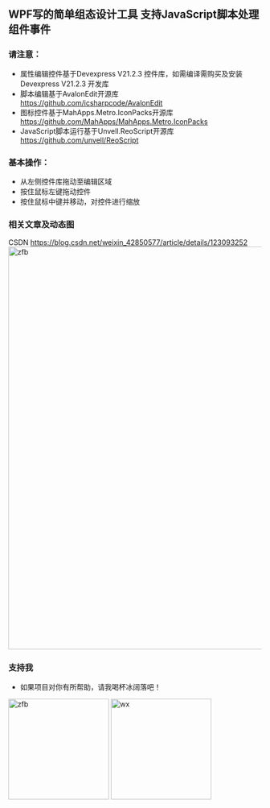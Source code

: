 ## WPF写的简单组态设计工具 支持JavaScript脚本处理组件事件
### 请注意：
* 属性编辑控件基于Devexpress V21.2.3 控件库，如需编译需购买及安装 Devexpress V21.2.3 开发库
* 脚本编辑基于AvalonEdit开源库 https://github.com/icsharpcode/AvalonEdit
* 图标控件基于MahApps.Metro.IconPacks开源库 https://github.com/MahApps/MahApps.Metro.IconPacks
* JavaScript脚本运行基于Unvell.ReoScript开源库 https://github.com/unvell/ReoScript
### 基本操作：
* 从左侧控件库拖动至编辑区域
* 按住鼠标左键拖动控件
* 按住鼠标中键并移动，对控件进行缩放
### 相关文章及动态图
CSDN https://blog.csdn.net/weixin_42850577/article/details/123093252
<img src="https://img-blog.csdnimg.cn/3cd8ff09b1b94e3e881b7378467f7be6.gif" width="800" alt="zfb"/>

### 支持我
* 如果项目对你有所帮助，请我喝杯冰阔落吧！
<img src="https://note.youdao.com/yws/public/resource/ef2177b3d5bf765ca90e916773bc8cd6/xmlnote/A5018A12EAAA4631973887928020456E/6193" width="200" alt="zfb"/>
<img src="https://note.youdao.com/yws/public/resource/ef2177b3d5bf765ca90e916773bc8cd6/xmlnote/5DDD96E5ECD047F3AB5FF3726A26C948/6195" width="200"  alt="wx"/>
